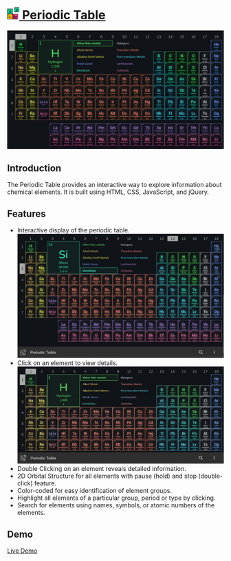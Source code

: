 # [<img src="assests/image/icons/periodic-table-color.png" width="28px" height="auto"/> Periodic Table](https://rupansamanta.github.io/periodic-table)
![](assests/image/screenshots/main.png)

## Introduction
The Periodic Table provides an interactive way to explore information about chemical elements. It is built using HTML, CSS, JavaScript, and jQuery.

## Features
- Interactive display of the periodic table.
  ![](assests/image/screenshots/interactive_display.png)
- Click on an element to view details.
  ![](assests/image/screenshots/click_on_elements.gif)
-  Double Clicking on an element reveals detailed information.
- 2D Orbital Structure for all elements with pause (hold) and stop (double-click) feature.
- Color-coded for easy identification of element groups.
- Highlight all elements of a particular group, period or type by clicking.
- Search for elements using names, symbols, or atomic numbers of the elements.

## Demo
[Live Demo](https://rupansamanta.github.io/periodic-table)
